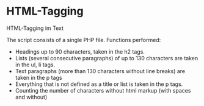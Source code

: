 # HTML-Tagging
HTML-Tagging im Text


The script consists of a single PHP file.
Functions performed:
- Headings up to 90 characters, taken in the h2 tags.
- Lists (several consecutive paragraphs) of up to 130 characters are taken in the ul, li tags.
- Text paragraphs (more than 130 characters without line breaks) are taken in the p tags
- Everything that is not defined as a title or list is taken in the p tags.
- Counting the number of characters without html markup (with spaces and without)
